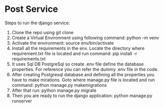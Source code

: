 # Post Service

Steps to run the django service:
1. Clone the repo using git clone <url>
2. Create a Virtual Environment using following command: python -m venv <environment name>
3. Activate the environment: source env/bin/activate
4. Install all the requirements in the env. Locate the directory where requirement.txt file is located and run command: pip install -r requirements.txt
5. It uses Sql DB PostgreSql so create .env file define the database properties. For reference you can refer the dummy .env file in the code.
6. After creating Postgresql database and defining all the properties you have to make mirations. Goto where manage.py file is located and run command: python manage.py makemigrations
7. After that run: python manage.py migrate
8. Then you are ready to run the django application: python manage.py runserver
